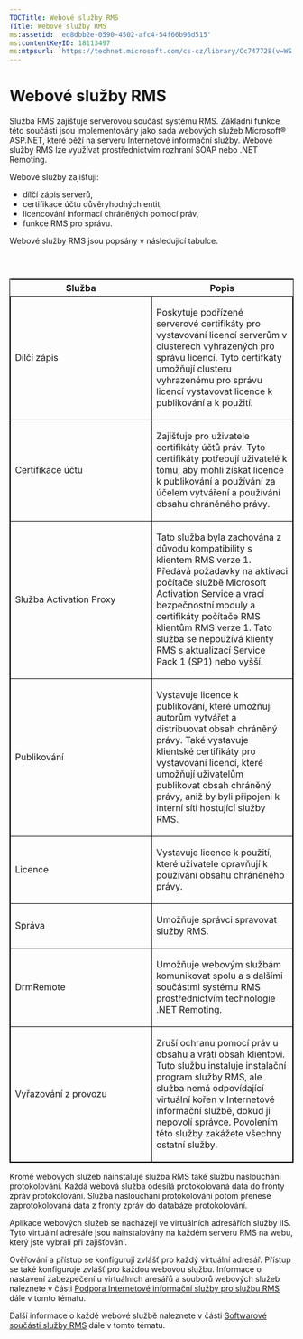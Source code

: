 ```yaml
---
TOCTitle: Webové služby RMS
Title: Webové služby RMS
ms:assetid: 'ed8dbb2e-0590-4502-afc4-54f66b96d515'
ms:contentKeyID: 18113497
ms:mtpsurl: 'https://technet.microsoft.com/cs-cz/library/Cc747728(v=WS.10)'
---
```


Webové služby RMS
=================

Služba RMS zajišťuje serverovou součást systému RMS. Základní funkce této součásti jsou implementovány jako sada webových služeb Microsoft® ASP.NET, které běží na serveru Internetové informační služby. Webové služby RMS lze využívat prostřednictvím rozhraní SOAP nebo .NET Remoting.

Webové služby zajišťují:

-   dílčí zápis serverů,
-   certifikace účtu důvěryhodných entit,
-   licencování informací chráněných pomocí práv,
-   funkce RMS pro správu.

Webové služby RMS jsou popsány v následující tabulce.

###  

<p> </p>
<table style="border:1px solid black;">
<colgroup>
<col width="50%" />
<col width="50%" />
</colgroup>
<thead>
<tr class="header">
<th>Služba</th>
<th>Popis</th>
</tr>
</thead>
<tbody>
<tr class="odd">
<td style="border:1px solid black;"><p>Dílčí zápis</p></td>
<td style="border:1px solid black;"><p>Poskytuje podřízené serverové certifikáty pro vystavování licencí serverům v clusterech vyhrazených pro správu licencí. Tyto certifkáty umožňují clusteru vyhrazenému pro správu licencí vystavovat licence k publikování a k použití.</p></td>
</tr>
<tr class="even">
<td style="border:1px solid black;"><p>Certifikace účtu</p></td>
<td style="border:1px solid black;"><p>Zajišťuje pro uživatele certifikáty účtů práv. Tyto certifikáty potřebují uživatelé k tomu, aby mohli získat licence k publikování a používání za účelem vytváření a používání obsahu chráněného právy.</p></td>
</tr>
<tr class="odd">
<td style="border:1px solid black;"><p>Služba Activation Proxy</p></td>
<td style="border:1px solid black;"><p>Tato služba byla zachována z důvodu kompatibility s klientem RMS verze 1. Předává požadavky na aktivaci počítače službě Microsoft Activation Service a vrací bezpečnostní moduly a certifikáty počítače RMS klientům RMS verze 1. Tato služba se nepoužívá klienty RMS s aktualizací Service Pack 1 (SP1) nebo vyšší.</p></td>
</tr>
<tr class="even">
<td style="border:1px solid black;"><p>Publikování</p></td>
<td style="border:1px solid black;"><p>Vystavuje licence k publikování, které umožňují autorům vytvářet a distribuovat obsah chráněný právy. Také vystavuje klientské certifikáty pro vystavování licencí, které umožňují uživatelům publikovat obsah chráněný právy, aniž by byli připojeni k interní síti hostující služby RMS.</p></td>
</tr>
<tr class="odd">
<td style="border:1px solid black;"><p>Licence</p></td>
<td style="border:1px solid black;"><p>Vystavuje licence k použití, které uživatele opravňují k používání obsahu chráněného právy.</p></td>
</tr>
<tr class="even">
<td style="border:1px solid black;"><p>Správa</p></td>
<td style="border:1px solid black;"><p>Umožňuje správci spravovat služby RMS.</p></td>
</tr>
<tr class="odd">
<td style="border:1px solid black;"><p>DrmRemote</p></td>
<td style="border:1px solid black;"><p>Umožňuje webovým službám komunikovat spolu a s dalšími součástmi systému RMS prostřednictvím technologie .NET Remoting.</p></td>
</tr>
<tr class="even">
<td style="border:1px solid black;"><p>Vyřazování z provozu</p></td>
<td style="border:1px solid black;"><p>Zruší ochranu pomocí práv u obsahu a vrátí obsah klientovi. Tuto službu instaluje instalační program služby RMS, ale služba nemá odpovídající virtuální kořen v Internetové informační službě, dokud ji nepovolí správce. Povolením této služby zakážete všechny ostatní služby.</p></td>
</tr>
</tbody>
</table>
  
Kromě webových služeb nainstaluje služba RMS také službu naslouchání protokolování. Každá webová služba odesílá protokolovaná data do fronty zpráv protokolování. Služba naslouchání protokolování potom přenese zaprotokolovaná data z fronty zpráv do databáze protokolování.
  
Aplikace webových služeb se nacházejí ve virtuálních adresářích služby IIS. Tyto virtuální adresáře jsou nainstalovány na každém serveru RMS na webu, který jste vybrali při zajišťování.
  
Ověřování a přístup se konfigurují zvlášť pro každý virtuální adresář. Přístup se také konfiguruje zvlášť pro každou webovou službu. Informace o nastavení zabezpečení u virtuálních aresářů a souborů webových služeb naleznete v části [Podpora Internetové informační služby pro službu RMS](https://technet.microsoft.com/bd4dc69f-1e4e-4e95-9ae2-c925d8a14d4c) dále v tomto tématu.
  
Další informace o každé webové službě naleznete v části [Softwarové součásti služby RMS](https://technet.microsoft.com/e38a840e-f390-48fd-8354-50108a64f5ca) dále v tomto tématu.

